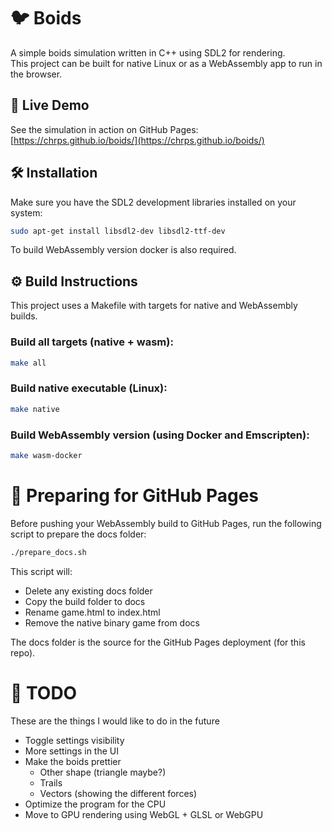 # 🐦 Boids

A simple boids simulation written in C++ using SDL2 for rendering.   
This project can be built for native Linux or as a WebAssembly app to run in the browser.

## 🔗 Live Demo

See the simulation in action on GitHub Pages:  
[https://chrps.github.io/boids/](https://chrps.github.io/boids/)

## 🛠 Installation

Make sure you have the SDL2 development libraries installed on your system:

```bash
sudo apt-get install libsdl2-dev libsdl2-ttf-dev
```

To build WebAssembly version docker is also required.

## ⚙️ Build Instructions

This project uses a Makefile with targets for native and WebAssembly builds.

### Build all targets (native + wasm):   
```bash
make all
```

### Build native executable (Linux):
```bash
make native
```

### Build WebAssembly version (using Docker and Emscripten):
```bash
make wasm-docker
```

# 📁 Preparing for GitHub Pages

Before pushing your WebAssembly build to GitHub Pages, run the following script to prepare the docs folder:
```bash
./prepare_docs.sh
```
This script will:
   * Delete any existing docs folder
   * Copy the build folder to docs
   * Rename game.html to index.html
   * Remove the native binary game from docs

The docs folder is the source for the GitHub Pages deployment (for this repo).

# 📝 TODO

These are the things I would like to do in the future
   * Toggle settings visibility
   * More settings in the UI
   * Make the boids prettier
      * Other shape (triangle maybe?)
      * Trails
      * Vectors (showing the different forces)
   * Optimize the program for the CPU
   * Move to GPU rendering using WebGL + GLSL or WebGPU
